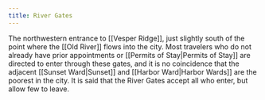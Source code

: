 ```yaml
---
title: River Gates
---
```


The northwestern entrance to [[Vesper Ridge]], just slightly south of the point where the [[Old River]] flows into the city. Most travelers who do not already have prior appointments or [[Permits of Stay|Permits of Stay]] are directed to enter through these gates, and it is no coincidence that the adjacent [[Sunset Ward|Sunset]] and [[Harbor Ward|Harbor Wards]] are the poorest in the city. It is said that the River Gates accept all who enter, but allow few to leave.